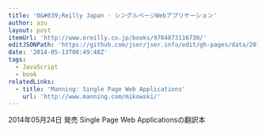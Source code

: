 ```yaml
---
title: 'O&#039;Reilly Japan - シングルページWebアプリケーション'
author: azu
layout: post
itemUrl: 'http://www.oreilly.co.jp/books/9784873116730/'
editJSONPath: 'https://github.com/jser/jser.info/edit/gh-pages/data/2014/05/index.json'
date: '2014-05-13T08:49:48Z'
tags:
  - JavaScript
  - book
relatedLinks:
  - title: 'Manning: Single Page Web Applications'
    url: 'http://www.manning.com/mikowski/'
---
```

2014年05月24日 発売
Single Page Web Applicationsの翻訳本

